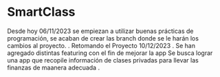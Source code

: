 # SmartClass

Desde hoy 06/11/2023 se empiezan a utilizar buenas prácticas de programación, se acaban de crear las branch donde se le harán los cambios al proyecto.
.
Retomando el Proyecto 10/12/2023
.
Se han agregado distintas featuring con el fin de mejorar la app
Se busca lograr una app que recopile información de clases privadas para llevar las finanzas de maanera adecuada
.
